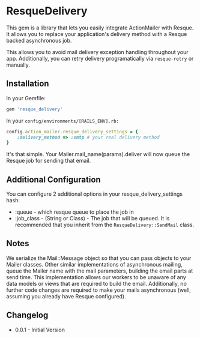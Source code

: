 # ResqueDelivery

This gem is a library that lets you easily integrate ActionMailer with Resque.  It allows you to replace your application's delivery method with a Resque backed asynchronous job.

This allows you to avoid mail delivery exception handling throughout your app.  Additionally, you can retry delivery programatically via `resque-retry` or manually.

## Installation

In your Gemfile:

``` ruby
gem 'resque_delivery'
```

In your `config/environments/[RAILS_ENV].rb:`

``` ruby
config.action_mailer.resque_delivery_settings = {
	:delivery_method => :smtp # your real delivery method
}
```

It's that simple.  Your Mailer.mail_name(params).deliver will now queue the Resque job for sending that email.

## Additional Configuration

You can configure 2 additional options in your resque_delivery_settings hash:

* :queue - which resque queue to place the job in
* :job_class - (String or Class) - The job that will be queued. It is recommended that you inherit from the `ResqueDelivery::SendMail` class.

## Notes

We serialize the Mail::Message object so that you can pass objects to your Mailer classes.  Other similar
implementations of asynchronous mailing, queue the Mailer name with the mail parameters, building the email parts at send time. This 
implementation allows our workers to be unaware of any data models or views that are required to build the email.  Additionally, no further 
code changes are required to make your mails asynchronous (well, assuming you already have Resque configured).

## Changelog

* 0.0.1 - Initial Version
